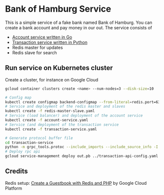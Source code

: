 # Bank of Hamburg Service

This is a simple service of a fake bank named Bank of Hamburg. You can create a bank account and pay money in our out. The service consists of
* [Account service written in Go](account-service/README.md)
* [Transaction service written in Python](transaction-service/README.md)
* Redis master for updates
* Redis slave for search

## Run service on Kubernetes cluster

Create a cluster, for instance on Google Cloud
```bash
gcloud container clusters create <name> --num-nodes=3 --disk-size=10
```

```bash
# Config map
kubectl create configmap backend-configmap --from-literal=redis.port=6379
# Service and deployment of the redis master and slaves
kubectl create -f redis-master-slave.yaml
# Service (load balancer) and deployment of the account service
kubectl create -f account-service.yaml
# Service (and deployment of the transaction service
kubectl create -f transaction-service.yaml
```

```bash
# Generate protocol buffer file
cd transaction-service
python -m grpc_tools.protoc --include_imports --include_source_info -I protos protos/transactionapi.proto --descriptor_set_out out.pb
# Deploy rpc api
gcloud service-management deploy out.pb ../transaction-api-config.yaml
```

## Credits

Redis setup: [Create a Guestbook with Redis and PHP](https://cloud.google.com/container-engine/docs/tutorials/guestbook) by Google Cloud Platform
